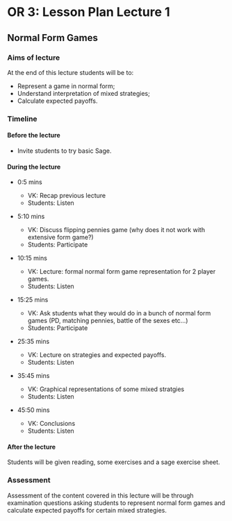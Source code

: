 # OR 3: Lesson Plan Lecture 1
## Normal Form Games

### Aims of lecture

At the end of this lecture students will be to:

- Represent a game in normal form;
- Understand interpretation of mixed strategies;
- Calculate expected payoffs.

### Timeline

#### Before the lecture

- Invite students to try basic Sage.

#### During the lecture

- 0:5 mins

    - VK: Recap previous lecture
    - Students: Listen

- 5:10 mins

    - VK: Discuss flipping pennies game (why does it not work with extensive form game?)
    - Students: Participate

- 10:15 mins

    - VK: Lecture: formal normal form game representation for 2 player games.
    - Students: Listen 

- 15:25 mins

    - VK: Ask students what they would do in a bunch of normal form games (PD, matching pennies, battle of the sexes etc...)
    - Students: Participate

- 25:35 mins

    - VK: Lecture on strategies and expected payoffs.
    - Students: Listen

- 35:45 mins

    - VK: Graphical representations of some mixed stratgies 
    - Students: Listen

- 45:50 mins

    - VK: Conclusions
    - Students: Listen

#### After the lecture

Students will be given reading, some exercises and a sage exercise sheet.

### Assessment

Assessment of the content covered in this lecture will be through examination questions asking students to represent normal form games and calculate expected payoffs for certain mixed strategies.
